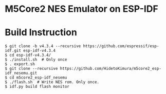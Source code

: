 # M5Core2 NES Emulator on ESP-IDF

# Build Instruction

~~~
$ git clone -b v4.3.4 --recursive https://github.com/espressif/esp-idf.git esp-idf-v4.3.4
$ cd esp-idf-v4.3.4/
$ ./install.sh  # Only once
$ . export.sh
$ git clone --recursive https://github.com/HidetoKimura/m5core2_esp-idf_nesemu.git
$ cd m5core2_esp-idf_nesemu
$ ./flash.sh  # Write NES rom. Only once.
$ idf.py build flash monitor
~~~
